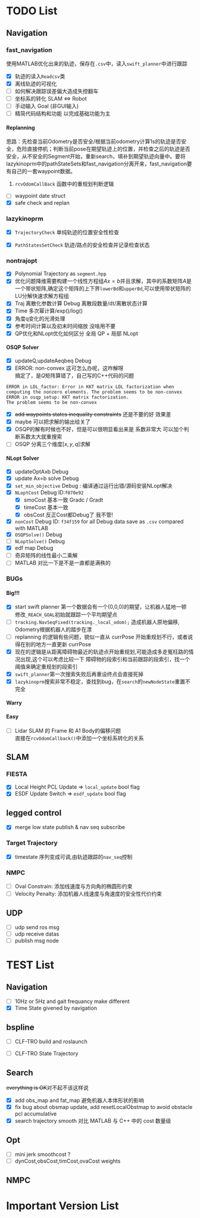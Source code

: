 # TODO List

## Navigation
### fast_navigation

使用MATLAB优化出来的轨迹，保存在`.csv`中，读入`swift_planner`中进行跟踪
- [x] 轨迹的读入`Readcsv`类
- [x] 离线轨迹的可视化
- [ ] 如何解决跟踪误差偏大造成失控翻车
- [ ] 坐标系的转化 SLAM <=> Robot
- [ ] 手动输入 Goal (非GUI输入)
- [ ] 精简代码结构和功能 以完成基础功能为主

#### Replanning
思路：先检查当前Odometry是否安全/根据当前odometry计算1s的轨迹是否安全，危险直接停机；判断当前pose在期望轨迹上的位置，并检查之后的轨迹是否安全，从不安全的Segment开始，重新search，填补到期望轨迹向量中。要将lazykinoprm中的pathStateSets和fast_navigation分离开来，fast_navigation要有自己的一套waypoint数据。
1. `rcvOdomCallBack` 函数中的重规划判断逻辑
- [ ] waypoint date struct
- [x] safe check and replan

### lazykinoprm
- [x] `TrajectoryCheck` 单纯轨迹的位置安全性检查
- [x] `PathStatesSetCheck` 轨迹/路点的安全检查并记录检查状态


### nontrajopt
- [x] Polynomial Trajectory as `segment.hpp`
- [x] 优化问题降维需要构建一个线性方程组$Ax=b$并且求解，其中的系数矩阵$A$是一个带状矩阵,确定这个矩阵的上下界`lowerBd`和`upperBd`,可以使用带状矩阵的LU分解快速求解方程组
- [x] Traj 离散化参数计算 Debug 离散段数量/dt/离散状态计算
- [x] Time 多次幂计算/exp()/log()
- [x] 角度q变化的光滑处理
- [x] 参考时间计算以及初末时间缩放 没啥用不要
- [x] QP优化和NLopt优化如何区分 全局 QP + 局部 NLopt

#### OSQP Solver
- [x] updateQ,updateAeqbeq Debug
- [x] ERROR: non-convex 这可怎么办呢，这咋解呀  
搞定了，是$Q$矩阵算错了，自己写的C++代码的问题
```
ERROR in LDL_factor: Error in KKT matrix LDL factorization when computing the nonzero elements. The problem seems to be non-convex
ERROR in osqp_setup: KKT matrix factorization.
The problem seems to be non-convex
```
- [x] ~~add waypoints states inequality constraints~~ 还是不要的好 效果差
- [x] maybe 可以把求解的输出给关了
- [x] OSQP的解有时候也不好，但是可以很明显看出来是 系数非常大 可以加个判断系数太大就重搜索
- [ ] OSQP 分离三个维度$[x,y,q]$求解
#### NLopt Solver
- [x] updateOptAxb Debug
- [x] update Ax=b solve Debug
- [x] `set_min_objective` Debug : 编译通过运行出错/源码安装NLopt解决
- [x] `NLoptCost` Debug ID:`f070e92` 
    - [x] smoCost 基本一致 Gradc / Gradt
    - [x] timeCost 基本一致
    - [x] obsCost 反正Cost都Debug了 我不管!
- [x] `nonCost` Debug ID: `f34f159` for all Debug data save as `.csv` compared with MATLAB
- [x] `OSQPSolve()` Debug
- [ ] `NLoptSolve()` Debug
- [x] edf map Debug
- [ ] 奇异矩阵的线性最小二乘解
- [ ] MATLAB 对比一下是不是一直都是满秩的
### BUGs
#### Big!!!
- [x] start swift planner 第一个数据会有一个(0,0,0)的期望，让机器人猛地一顿  
修改`_REACH_GOAL`初始就跟踪一个平均期望点
- [ ] `tracking.NavSeqFixed(tracking._local_odom);` 造成机器人原地偏移, Odometry根据机器人的踏步在漂
- [ ] replanning 的逻辑有些问题，貌似一直从 currPose 开始重规划不行，或者说得在别的地方一直更新 currPose
- [x] 现在的逻辑是从距离障碍物最近的轨迹点开始重规划,可能造成多走冤枉路的情况出现,这个可以考虑比较一下 障碍物的段索引和当前跟踪的段索引，找一个阈值来确定重规划的段索引
- [x] `swift_planner`第一次搜索失败后再重设终点会直接死掉
- [x] `lazykinoprm`搜索非常不稳定，查找到bug，在`search`的`newNodeState`重置不完全
#### Warry

#### Easy
- [ ] Lidar SLAM 的 Frame 和 A1 Body的偏移问题  
直接在`rcvOdomCallback()`中添加一个坐标系转化的关系

## SLAM

### FIESTA
- [x] Local Height PCL Update => `local_update` bool flag
- [x] ESDF Update Switch => `esdf_update` bool flag

## legged control
- [x] merge low state publish & nav seq subscribe

### Target Trajectory
- [x] timestate 序列变成可调,由轨迹跟踪的`nav_seq`控制

### NMPC
- [ ] Oval Constrain: 添加线速度与方向角的椭圆形约束
- [ ] Velocity Penalty: 添加机器人线速度与角速度的安全性代价约束

## UDP
- [ ] udp send ros msg
- [ ] udp receive datas
- [ ] publish msg node

# TEST List

## Navigation
- [ ] 10Hz or 5Hz and gait frequancy make different
- [x] Time State givened by navigation
## bspline
- [ ] CLF-TRO build and roslaunch
- [ ] CLF-TRO State Trajectory


## Search
~~everything is OK~~对不起不该这样说
- [x] add obs_map and fat_map 避免机器人本体形状的影响
- [x] fix bug about obsmap update, add resetLocalObstmap to avoid obstacle pcl accumulative
- [x] search trajectory smooth 对比 MATLAB 与 C++ 中的 cost 数量级

## Opt
- [ ] mini jerk smoothcost ?
- [ ] dynCost,obsCost,timCost,ovaCost weights

## NMPC

# Important Version List


